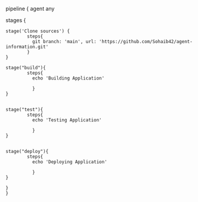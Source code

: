pipeline {
  agent any
  
  stages {
  
    stage('Clone sources') {
            steps{
              git branch: 'main', url: 'https://github.com/Sohaib42/agent-information.git'
            }
    }
  
    stage("build"){
            steps{
              echo 'Building Application'
              
              }
    }
    
    
    stage("test"){
            steps{
              echo 'Testing Application'
              
              }
    }
    
    
    stage("deploy"){
            steps{
              echo 'Deploying Application'
              
              }
    }
    
    }
    }
    
    
